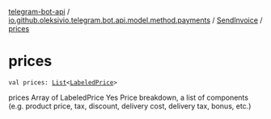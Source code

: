 [telegram-bot-api](../../index.md) / [io.github.oleksivio.telegram.bot.api.model.method.payments](../index.md) / [SendInvoice](index.md) / [prices](./prices.md)

# prices

`val prices: `[`List`](https://kotlinlang.org/api/latest/jvm/stdlib/kotlin.collections/-list/index.html)`<`[`LabeledPrice`](../../io.github.oleksivio.telegram.bot.api.model.objects.payments/-labeled-price/index.md)`>`

prices Array of LabeledPrice Yes Price breakdown, a list of components (e.g. product price, tax, discount,
delivery cost, delivery tax, bonus, etc.)

